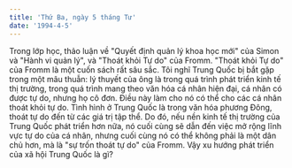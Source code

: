 ```yaml
---
title: 'Thứ Ba, ngày 5 tháng Tư'
date: '1994-4-5'
---
```


Trong lớp học, thảo luận về "Quyết định quản lý khoa học mới" của Simon và "Hành vi quản lý", và "Thoát khỏi Tự do" của Fromm. "Thoát khỏi Tự do" của Fromm là một cuốn sách rất sâu sắc. Tôi nghĩ Trung Quốc bị bắt gặp trong một mâu thuẫn: lý thuyết của ông là trong quá trình phát triển kinh tế thị trường, trong quá trình mang theo văn hóa cá nhân hiện đại, cá nhân có được tự do, nhưng họ cô đơn. Điều này làm cho nó có thể cho các cá nhân thoát khỏi tự do. Tình hình ở Trung Quốc là trong văn hóa phương Đông, thoát tự do đến từ các giá trị tập thể. Do đó, nếu nền kinh tế thị trường của Trung Quốc phát triển hơn nữa, nó cuối cùng sẽ dẫn đến việc mở rộng lĩnh vực tự do của cá nhân, nhưng cuối cùng nó có thể không phải là một dân chủ hơn, mà là "sự trốn thoát tự do" của Fromm. Vậy xu hướng phát triển của xã hội Trung Quốc là gì?

